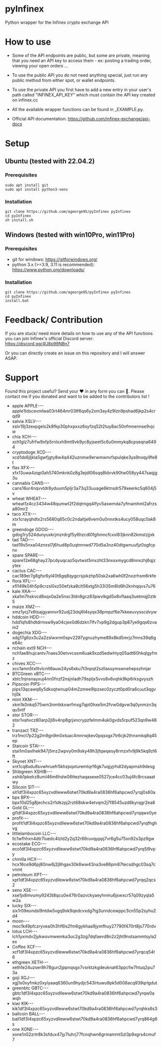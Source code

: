 # pyInfinex
Python wrapper for the Infinex crypto exchange API

# How to use
- Some of the API endpoints are public, but some are private, meaning that you need an API key to access them - ex: posting a trading order, viewing your open orders ...

- To use the public API you do not need anything special, just run any public method from either spot, or wallet endpoints.

- To use the private API you first have to add a new entry in your user's path called "INFINEX_API_KEY" which must contain the API key created on infinex.cc

- All the available wrapper functions can be found in _EXAMPLE.py.

- Official API documentation: https://github.com/infinex-exchange/api-docs

# Setup
## Ubuntu (tested with 22.04.2)
### Prerequisites
```
sudo apt install git
sudo apt install python3-venv
```

### Installation
```
git clone https://github.com/ageorge95/pyInfinex pyInfinex
cd pyInfinex
sh install.sh
```

## Windows (tested with win10Pro, win11Pro)
### Prerequisites
- git for windows: https://gitforwindows.org/
- python 3.x (>=3.9, 3.11 is recommended): https://www.python.org/downloads/

### Installation
```
git clone https://github.com/ageorge95/pyInfinex pyInfinex
cd pyInfinex
install.bat
```

# Feedback/ Contribution

If you are stuck/ need more details on how to use any of the API functions you can join Infinex's official Discord server: https://discord.gg/4U8p99NBn7

Or you can directly create an issue on this repository and I will answer ASAP.

# Support
Found this project useful? Send your ❤ in any form you can 🙂. Please contact me if you donated and want to be added to the contributors list !
- apple APPLE---apple1tdscevmlwa03rt464mr03tf6qs6y2xm3ay4z9lzn9pshad6jkp2s4crqd9
- salvia XSLV---xslv19j3zexpgels2k8fkp30phxpxxz6syfzq52t2tuy8ac50nfmnennse9vjcw
- chia XCH---xch1glz7ufrfw9xfp5rnlxxh9mt9vk9yc8yjseet5c6u0mmykq8cpseqna6494
- cryptodoge XCD---xcd1ds6jljkla5gwfjgty8w4q442uznmw9erwmwnvfspulqke3ya9nxqy9fe8t
- flax XFX---xfx13uwa4zqp0ah5740mknk0z8g3ejdl06sqq8ldvvk90tw058yy447saqjg3u
- cannabis CANS---cans16ur4nqvvtdr8yduum5pljr3a73q33uuage6ktnsdr579xeerkc5q604j5v
- wheat WHEAT---wheat1z4cz3434w48qumwt2f2dqtmgq4lfyv5aswmda7yfmamhml2afrzsa80mr2
- taco XTX---xtx1crayqhdtx2rs5680q65c0c2ndaltje6vem0u0nnxtks4ucy058uqc0ak8m
- greendoge GDOG---gdog1ry524dunyuxkrjmzrdrgf5y6hzcdl0fghmncfcxxl83jknn82kmstzjjxk
- tad TAD---tad19s5nxa04znxsl7j6hud8p0uqtmnwd770d5a3nz40dtgwnuufjz0sgfcpnx
- spare SPARE---spare12e68ghay27pcdyuqcaz5qvtwst5mxzht33nxsxmygcd8nnxzhj6qjzytex
- cactus CAC---cac189er7g8gfsr6yl40t6gq8qygcrsjxkzhp50sk2xa6wh0f2nxzrhsm6rkfe
- flora XFL---xfl149k04h5p9crzsl0xz50efzka9clt56xtg5h33l35m8ld9h2knhqqvs7u76
- kale XKA---xka1m7hskvcd8xqx0a2e5nxc3ldn8gcz83pwvlkgd5x8vflaaq3uetmqj0ztk5
- maize XMZ---xmz1ycj7x6tsajgyannvr92udj23dsj6l4syqx38pmpzf6e7kkeeuvysscdvyw
- hddcoin HDD---hdd1qfs8hdtdrmsw9ya04cjex0d6dzkn7lfv7vp9g2dgup3p87ye9gqs6zvam2
- dogechia XDG---xdg17g6zx3u2a2zslwxrm0spv2297ygnuzhyme89x8kd5mrjz7mns39q6ge64c
- nchain ext9 NCH---nch1ae8hujcantv7naes30etvvcssm6uak9xzd5edwhtyq05adt60hkqlgyfmz
- chives XCC---xcc1amn5txlltvlcnlt6auw24ys6xku7t3npqt2szllassymswnehepszhnjar
- BTCGreen xBTC---xbtc1njnsnayxuj4nn0fnzf2nsjnladh79spljx5vvs8v6vqhk9kp6rksgvyszh
- Pipscoin PIPS---pips13qcawq6y5dkxqtwnup04m2zmee9lpzsec0zyczt0pd0ra6cuut3qgvhj0k
- mint XKM---xkm1k0nkq575wm3nmtkkxwrfmxg7qpt0hxe5m2fvw0dgvw3q0ynmzn3qqu5ntf
- stor STOR---stor1vahvcz80arp2jl6v4np8grjxncrypzfelmm4uk0gvds5rpuf523qn9w482
- tranzact  TRZ---trz1mct7p22g2m9gn9m0xtuac4mnrwjkev0pqsxgx7tr6cjk2thnxmkq8q45ep
- Staicoin STAI---stai1m0axlhek947j5mz2wpvy0m9sky49h3jfqwqesy8rmzxfv9j9k5kq9zl6ft
- Skynet XNT---xnt1cq8xdu8svwhruefr5khzpqxturemtqrf6gk7uqjyjrhdl2dyapmsh9desg
- Shibgreen XSHIB---xshib1pkelrz8uml46m6hdw06ttezhaqasexe0527jce4cc03uj4fc8rcsaaatwy
- Silicoin SIT---sit1df3l4xpzc65xyzvdlleww6stwt70kd9a4ra0836hf6ahpcwd7yrqj0s60a
- bpx BPX---bpx10d25g8jechcs2rfstkzpj2rzt68skw4etvqm2j7f8545uzd6kyrqgr2ea8
- Gold GL---gl1df3l4xpzc65xyzvdlleww6stwt70kd9a4ra0836hf6ahpcwd7yrqqwx0ye
- profit---profit1df3l4xpzc65xyzvdlleww6stwt70kd9a4ra0836hf6ahpcwd7yrqfhghvg
- littlelambocoin LLC---llc1wfhhxn4dtr7luedc4lzld2y2q32r66ruvqyppj7vr6g5u75xn92s3pz9gw
- ecostake ECO---eco1df3l4xpzc65xyzvdlleww6stwt70kd9a4ra0836hf6ahpcwd7yrq5l9vpy
- chinilla HCX---hcx16ce9d6pj80nw6j2j9hgax30k6ww43na3ve86pm87tecsdhgc03sq7cvnmt
- petroleum XPT---xpt1df3l4xpzc65xyzvdlleww6stwt70kd9a4ra0836hf6ahpcwd7yrqq2qcs2
- seno XSE---xse1jx8mvumy9243t8qcu0e476r0azvckyaeyhnmu6jswxcr57q09zyqla5w2a
- lucky SIX---six1r09eundsl9ntdw5vgq9xk9qedcvxdg7tg3urndcewppc3cn55p2syhu2d4
- moon---moc1k49pfczryvea0h3hf6ls2fm6gykhaa9jymfhuy27790f470rt8js770rdv
- lotus LCH---lch1yxmdv2jykwsvmwemka3uc2g3zg7dqfaevd8n2z2jht9nstsammtsyla2ex
- Coffee XCF---xcf1df3l4xpzc65xyzvdlleww6stwt70kd9a4ra0836hf6ahpcwd7yrqcq54t6
- ethgreen XETH---xeth1e24uzser8h78gun2jppnqsgx7vsrktzkgdeuknat63ppcfw7htuq2pu73a
- goji XGJ---xgj1x0xyfmkz0xylyaaq6360un9hydjc543lrtuwu9pk5d008acq939qrlgdut
- greenbtc GBTC---gbtc1df3l4xpzc65xyzvdlleww6stwt70kd9a4ra0836hf6ahpcwd7yrqw0awqh
- kiwi KIK---kik1df3l4xpzc65xyzvdlleww6stwt70kd9a4ra0836hf6ahpcwd7yrqhks6s3
- ballcoin BALL---ball1df3l4xpzc65xyzvdlleww6stwt70kd9a4ra0836hf6ahpcwd7yrq864g6s
- one XONE---xone1n52zrtr8k3sfdux47jy7luhrj77fcnqhwn6grmammt5zl3p9xgrs4cmuf7
